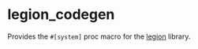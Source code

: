 # legion_codegen

Provides the `#[system]` proc macro for the [legion](https://crates.io/crates/legion) library.